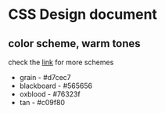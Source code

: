 # CSS Design document
## color scheme, warm tones
check the [link](https://www.canva.com/learn/website-color-schemes/) for more schemes
- grain - #d7cec7
- blackboard - #565656
- oxblood - #76323f
- tan - #c09f80
